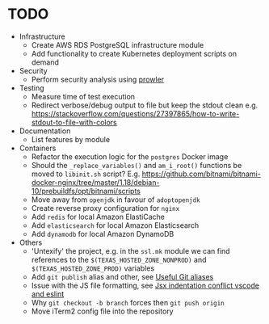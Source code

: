 # TODO

- Infrastructure
  - Create AWS RDS PostgreSQL infrastructure module
  - Add functionality to create Kubernetes deployment scripts on demand
- Security
  - Perform security analysis using [prowler](https://github.com/toniblyx/prowler)
- Testing
  - Measure time of test execution
  - Redirect verbose/debug output to file but keep the stdout clean e.g. https://stackoverflow.com/questions/27397865/how-to-write-stdout-to-file-with-colors
- Documentation
  - List features by module
- Containers
  - Refactor the execution logic for the `postgres` Docker image
  - Should the `_replace_variables()` and `am_i_root()` functions be moved to `libinit.sh` script? E.g. https://github.com/bitnami/bitnami-docker-nginx/tree/master/1.18/debian-10/prebuildfs/opt/bitnami/scripts
  - Move away from `openjdk` in favour of `adoptopenjdk`
  - Create reverse proxy configuration for `nginx`
  - Add `redis` for local Amazon ElastiCache
  - Add `elasticsearch` for local Amazon Elasticsearch
  - Add `dynamodb` for local Amazon DynamoDB
- Others
  - 'Untexify' the project, e.g. in the `ssl.mk` module we can find references to the `$(TEXAS_HOSTED_ZONE_NONPROD)` and `$(TEXAS_HOSTED_ZONE_PROD)` variables
  - Add `git publish` alias and other, see [Useful Git aliases](https://gist.github.com/robmiller/6018582)
  - Issue with the JS file formatting, see [Jsx indentation conflict vscode and eslint](https://stackoverflow.com/questions/48674208/jsx-indentation-conflict-vscode-and-eslint)
  - Why `git checkout -b branch` forces then `git push origin`
  - Move iTerm2 config file into the repository
